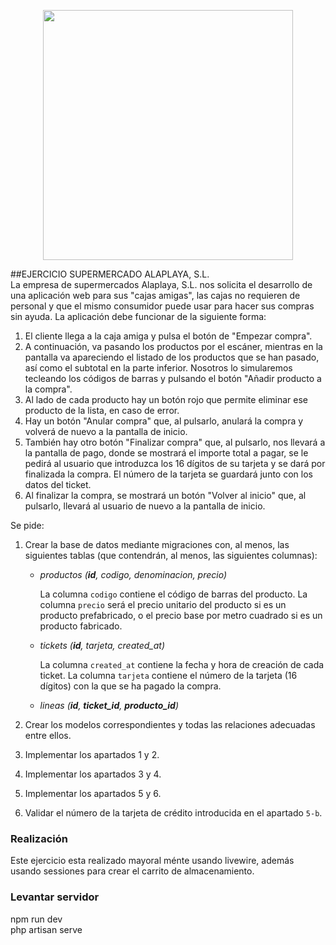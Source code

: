 <p align="center"><a href="https://laravel.com" target="_blank"><img src="https://raw.githubusercontent.com/laravel/art/master/logo-lockup/5%20SVG/2%20CMYK/1%20Full%20Color/laravel-logolockup-cmyk-red.svg" width="400"></a></p>

##EJERCICIO SUPERMERCADO ALAPLAYA, S.L.  
La empresa de supermercados Alaplaya, S.L. nos solicita el desarrollo de una aplicación web para sus "cajas amigas", las cajas no requieren de personal y que el mismo consumidor puede usar para hacer sus compras sin ayuda. La aplicación debe funcionar de la siguiente forma:

1. El cliente llega a la caja amiga y pulsa el botón de "Empezar compra".
2. A continuación, va pasando los productos por el escáner, mientras en la pantalla va apareciendo el listado de los productos que se han pasado, así como el subtotal en la parte inferior. Nosotros lo simularemos tecleando los códigos de barras y pulsando el botón "Añadir producto a la compra".
3. Al lado de cada producto hay un botón rojo que permite eliminar ese producto de la lista, en caso de error.
4. Hay un botón "Anular compra" que, al pulsarlo, anulará la compra y volverá de nuevo a la pantalla de inicio.
5. También hay otro botón "Finalizar compra" que, al pulsarlo, nos llevará a la pantalla de pago, donde se mostrará el importe total a pagar, se le pedirá al usuario que introduzca los 16 dígitos de su tarjeta y se dará por finalizada la compra. El número de la tarjeta se guardará junto con los datos del ticket.
6. Al finalizar la compra, se mostrará un botón "Volver al inicio" que, al pulsarlo, llevará al usuario de nuevo a la pantalla de inicio.

Se pide:

1. Crear la base de datos mediante migraciones con, al menos, las siguientes tablas (que contendrán, al menos, las siguientes columnas):

    - *productos (**id**, codigo, denominacion, precio)*

        La columna `codigo` contiene el código de barras del producto.
        La columna `precio` será el precio unitario del producto si es un producto prefabricado, o el precio base por metro cuadrado si es un producto fabricado.

    - *tickets (**id**, tarjeta, created_at)*
        
        La columna `created_at` contiene la fecha y hora de creación de cada ticket.
        La columna `tarjeta` contiene el número de la tarjeta (16 dígitos) con la que se ha pagado la compra.

    - *lineas (**id**, **ticket_id**, **producto_id**)*

2.  Crear los modelos correspondientes y todas las relaciones adecuadas entre ellos.
3. Implementar los apartados 1 y 2.
4.  Implementar los apartados 3 y 4.
5.  Implementar los apartados 5 y 6.
6.  Validar el número de la tarjeta de crédito introducida en el apartado `5-b`.

### Realización
Este ejercicio esta realizado mayoral ménte usando livewire, además usando sessiones para crear el carrito de almacenamiento.

### Levantar servidor  
npm run dev  
php artisan serve
